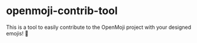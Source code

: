 # openmoji-contrib-tool
This is a tool to easily contribute to the OpenMoji project with your designed emojis! 🙌
